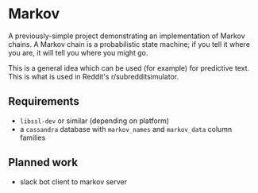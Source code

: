 # Markov

A previously-simple project demonstrating an implementation of Markov chains.  A Markov chain is a probabilistic state machine; if you tell it where you are, it will tell you where you might go.

This is a general idea which can be used (for example) for predictive text.  This is what is used in Reddit's r/subredditsimulator.

## Requirements
* `libssl-dev` or similar (depending on platform)
* a `cassandra` database with `markov_names` and `markov_data` column families

## Planned work
* slack bot client to markov server
